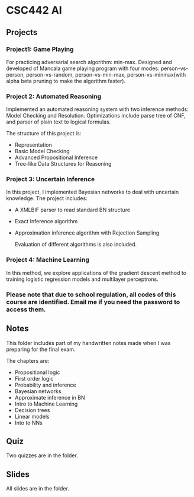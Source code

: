 # CSC442 AI

## Projects

### Project1: Game Playing

For practicing adversarial search algorithm: min-max. Designed and developed of Mancala game playing program with four modes: person-vs-person, person-vs-random, person-vs-min-max, person-vs-minmax(with alpha beta pruning to make the algorithm faster).

### Project 2: Automated Reasoning

Implemented an automated reasoning system with two inference methods: Model Checking and Resolution. Optimizations include parse tree of CNF, and parser of  plain text to logical formulas.

The structure of this project is:

- Representation
- Basic Model Checking
- Advanced Propositional Inference
- Tree-like Data Structures for Reasoning

### Project 3: **Uncertain Inference**

In this project, I implemented Bayesian networks to deal with uncertain knowledge. The project includes:

- A XMLBIF parser to read standard BN structure

- Exact Inference algorithm

- Approximation inference algorithm with Rejection Sampling

  Evaluation of different algorithms is also included.

### Project 4: Machine Learning

In this method, we explore applications of the gradient descent method to training logistic regression models and multilayer perceptrons.

### Please note that due to school regulation, all codes of this course are identified. Email me if you need the password to access them.

## Notes

This folder includes part of my handwritten notes made when I was preparing for the final exam.

The chapters are:

- Propositional logic
- First order logic
- Probability and inference
- Bayesian networks
- Approximate inference in BN
- Intro to Machine Learning
- Decision trees
- Linear models
- Into to NNs

## Quiz

Two quizzes are in the folder.

## Slides

All slides are in the folder.

